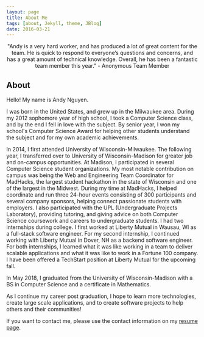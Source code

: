 ```yaml
---
layout: page
title: About Me
tags: [about, Jekyll, theme, JBlog]
date: 2016-03-21
---
```


<center>"Andy is a very hard worker, and has produced a lot of great content for the team. 
He is quick to respond to everyone’s questions and concerns, and has a great amount of technical knowledge. 
Overall, he has been a fantastic team member this year." - Anonymous Team Member</center>

## About

Hello! My name is Andy Nguyen. 

I was born in the United States, and grew up in the Milwaukee area. During my 2012 sophomore year of high school, I took a Computer Science class, and by the end I fell in love with the subject. By senior year, I won my school's Computer Science Award for helping other students understand the subject and for my own academic achievements.

In 2014, I first attended University of Wisconsin-Milwaukee. The following year, I transferred over to University of Wisconsin-Madison for greater job and on-campus opportunities. At Madison, I participated in several Computer Science student organizations. My most notable contribution on campus was being the Web and Engineering Team Coordinator for MadHacks, the largest student hackathon in the state of Wisconsin and one of the largest in the Midwest. During my time at MadHacks, I helped coordinate and run three 24-hour events consisting of 300 participants and several company sponsors, helping connect passionate students with employers. I also participated with the UPL (Undergraduate Projects Laboratory), providing tutoring, and giving advice on both Computer Science coursework and careers to undergraduate students. I had two internships during college. I first worked at Liberty Mutual in Wausau, WI as a full-stack software engineer. For my second internship, I continued working with Liberty Mutual in Dover, NH as a backend software engineer. For both internships, I learned what it was like working in a team to deliver scalable applications and what it was like to work in a Fortune 100 company. I have been offered a TechStart position at Liberty Mutual for the upcoming fall.

In May 2018, I graduated from the University of Wisconsin-Madison with a BS in Computer Science and a certificate in Mathematics.

As I continue my career post graduation, I hope to learn more technologies, create large scale applications, and to create software projects to help others and their communities!

If you want to contact me, please use the contact information on my [resume page](http://andyln.com/resume).
